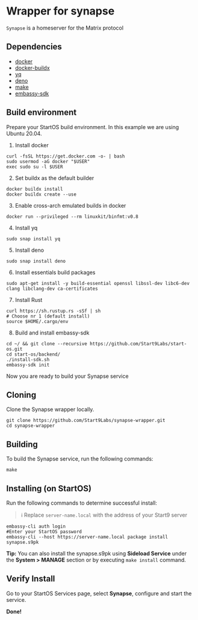 # Wrapper for synapse

`Synapse` is a homeserver for the Matrix protocol

## Dependencies

- [docker](https://docs.docker.com/get-docker)
- [docker-buildx](https://docs.docker.com/buildx/working-with-buildx/)
- [yq](https://mikefarah.gitbook.io/yq)
- [deno](https://deno.land/)
- [make](https://www.gnu.org/software/make/)
- [embassy-sdk](https://github.com/Start9Labs/embassy-os/tree/master/backend)

## Build environment
Prepare your StartOS build environment. In this example we are using Ubuntu 20.04.

1. Install docker
```
curl -fsSL https://get.docker.com -o- | bash
sudo usermod -aG docker "$USER"
exec sudo su -l $USER
```
2. Set buildx as the default builder
```
docker buildx install
docker buildx create --use
```
3. Enable cross-arch emulated builds in docker
```
docker run --privileged --rm linuxkit/binfmt:v0.8
```
4. Install yq
```
sudo snap install yq
```
5. Install deno
```
sudo snap install deno
```
6. Install essentials build packages
```
sudo apt-get install -y build-essential openssl libssl-dev libc6-dev clang libclang-dev ca-certificates
```
7. Install Rust
```
curl https://sh.rustup.rs -sSf | sh
# Choose nr 1 (default install)
source $HOME/.cargo/env
```
8. Build and install embassy-sdk
```
cd ~/ && git clone --recursive https://github.com/Start9Labs/start-os.git
cd start-os/backend/
./install-sdk.sh
embassy-sdk init
```
Now you are ready to build your Synapse service

## Cloning

Clone the Synapse wrapper locally. 

```
git clone https://github.com/Start9Labs/synapse-wrapper.git
cd synapse-wrapper
```

## Building

To build the Synapse service, run the following commands:

```
make
```

## Installing (on StartOS)

Run the following commands to determine successful install:
> :information_source: Replace `server-name.local` with the address of your Start9 server

```
embassy-cli auth login
#Enter your StartOS password
embassy-cli --host https://server-name.local package install synapse.s9pk
```
**Tip:** You can also install the synapse.s9pk using **Sideload Service** under the **System > MANAGE** section or by executing `make install` command.
## Verify Install

Go to your StartOS Services page, select **Synapse**, configure and start the service.

**Done!** 
